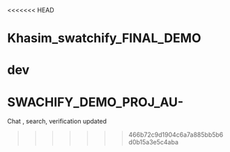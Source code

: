 <<<<<<< HEAD
# Khasim_swatchify_FINAL_DEMO
dev
=======
# SWACHIFY_DEMO_PROJ_AU-
Chat , search, verification updated
>>>>>>> 466b72c9d1904c6a7a885bb5b6d0b15a3e5c4aba
